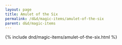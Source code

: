 ```yaml
---
layout: page
title: Amulet of the Six
permalink: /d&d/magic-items/amulet-of-the-six
parent: d&d/magic-items
---
```


{% include dnd/magic-items/amulet-of-the-six.html %}